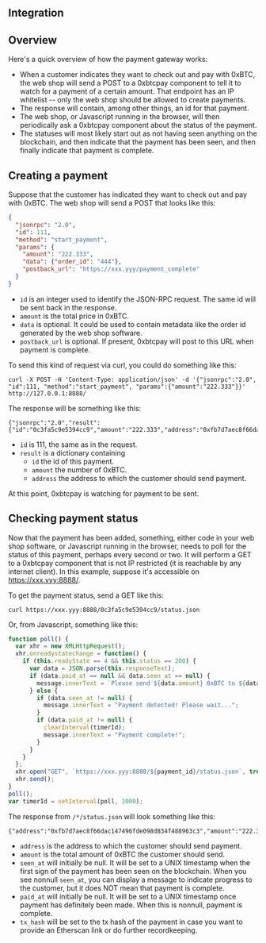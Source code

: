 ## Integration

## Overview

Here's a quick overview of how the payment gateway works:
- When a customer indicates they want to check out and pay with 0xBTC, the web
  shop will send a POST to a 0xbtcpay component to tell it to watch for a
  payment of a certain amount. That endpoint has an IP whitelist -- only the web
  shop should be allowed to create payments.
- The response will contain, among other things, an id for that payment.
- The web shop, or Javascript running in the browser, will then periodically
  ask a 0xbtcpay component about the status of the payment.
- The statuses will most likely start out as not having seen anything on the
  blockchain, and then indicate that the payment has been seen, and then
  finally indicate that payment is complete.

## Creating a payment

Suppose that the customer has indicated they want to check out and pay with
0xBTC. The web shop will send a POST that looks like this:
```json
{
  "jsonrpc": "2.0",
  "id": 111,
  "method": "start_payment",
  "params": {
    "amount": "222.333",
    "data": {"order_id": "444"},
    "postback_url": "https://xxx.yyy/payment_complete"
  }
}
```
- `id` is an integer used to identify the JSON-RPC request. The same id will be
  sent back in the response.
- `amount` is the total price in 0xBTC.
- `data` is optional. It could be used to contain metadata like the order id
  generated by the web shop software.
- `postback_url` is optional. If present, 0xbtcpay will post to this URL when
  payment is complete.

To send this kind of request via curl, you could do something like this:
```
curl -X POST -H 'Content-Type: application/json' -d '{"jsonrpc":"2.0", "id":111, "method":"start_payment", "params":{"amount":"222.333"}}' http://127.0.0.1:8888/
```

The response will be something like this:
```
{"jsonrpc":"2.0","result":{"id":"0c3fa5c9e5394cc9","amount":"222.333","address":"0xfb7d7aec8f66dac147496fde098d834f488963c3"},"id":111}
```
- `id` is 111, the same as in the request.
- `result` is a dictionary containing
    - `id` the id of this payment.
    - `amount` the number of 0xBTC.
    - `address` the address to which the customer should send payment.

At this point, 0xbtcpay is watching for payment to be sent.

## Checking payment status

Now that the payment has been added, something, either code in your web shop
software, or Javascript running in the browser, needs to poll for the status of
this payment, perhaps every second or two. It will perform a GET to a 0xbtcpay
component that is not IP restricted (it is reachable by any internet client).
In this example, suppose it's accessible on https://xxx.yyy:8888/.

To get the payment status, send a GET like this:
```
curl https://xxx.yyy:8888/0c3fa5c9e5394cc9/status.json
```
Or, from Javascript, something like this:
```javascript
function poll() {
  var xhr = new XMLHttpRequest();
  xhr.onreadystatechange = function() {
    if (this.readyState == 4 && this.status == 200) {
      var data = JSON.parse(this.responseText);
      if (data.paid_at == null && data.seen_at == null) {
        message.innerText = `Please send ${data.amount} 0xBTC to ${data.address}.`;
      } else {
        if (data.seen_at != null) {
          message.innerText = "Payment detected! Please wait...";
        }
        if (data.paid_at != null) {
          clearInterval(timerId);
          message.innerText = "Payment complete!";
        }
      }
    }
  };
  xhr.open("GET", `https://xxx.yyy:8888/${payment_id}/status.json`, true);
  xhr.send();
}
poll();
var timerId = setInterval(poll, 1000);
```

The response from `/*/status.json` will look something like this:
```
{"address":"0xfb7d7aec8f66dac147496fde098d834f488963c3","amount":"222.333","seen_at":null,"paid_at":null,"tx_hash":null}
```
- `address` is the address to which the customer should send payment.
- `amount` is the total amount of 0xBTC the customer should send.
- `seen_at` will initially be null. It will be set to a UNIX timestamp when the
  first sign of the payment has been seen on the blockchain. When you see
  nonnull `seen_at`, you can display a message to indicate progress to the
  customer, but it does NOT mean that payment is complete.
- `paid_at` will initially be null. It will be set to a UNIX timestamp once
  payment has definitely been made. When this is nonnull, payment is complete.
- `tx_hash` will be set to the tx hash of the payment in case you want to
  provide an Etherscan link or do further recordkeeping.

